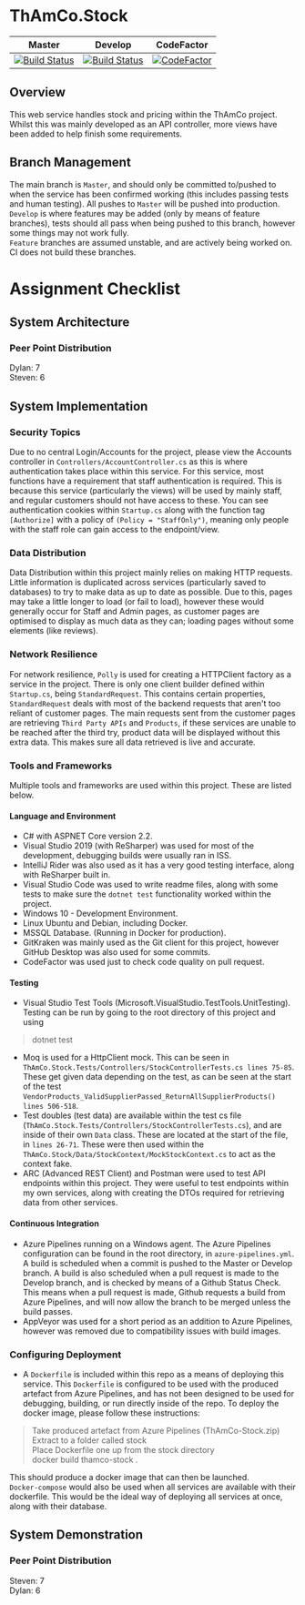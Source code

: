 ThAmCo.Stock
=====
| Master | Develop | CodeFactor
|--|--|--|
| [![Build Status](https://dev.azure.com/Stedoss/ThAmCo.Stock/_apis/build/status/Don-t-Fail.ThAmCo-Stock?branchName=master)](https://dev.azure.com/Stedoss/ThAmCo.Stock/_build/latest?definitionId=1&branchName=master) | [![Build Status](https://dev.azure.com/Stedoss/ThAmCo.Stock/_apis/build/status/Don-t-Fail.ThAmCo-Stock?branchName=develop)](https://dev.azure.com/Stedoss/ThAmCo.Stock/_build/latest?definitionId=1&branchName=develop) | [![CodeFactor](https://www.codefactor.io/repository/github/don-t-fail/thamco-stock/badge)](https://www.codefactor.io/repository/github/don-t-fail/thamco-stock)



## Overview
This web service handles stock and pricing within the ThAmCo project. Whilst this was mainly developed as an API controller, more views have been added to help finish some requirements.
## Branch Management
The main branch is `Master`, and should only be committed to/pushed to when the service has been confirmed working (this includes passing tests and human testing). All pushes to `Master` will be pushed into production.  
`Develop` is where features may be added (only by means of feature branches), tests should all pass when being pushed to this branch, however some things may not work fully.  
`Feature` branches are assumed unstable, and are actively being worked on. CI does not build these branches.

# Assignment Checklist
## System Architecture 

### Peer Point Distribution
Dylan: 7  
Steven: 6

## System Implementation
### Security Topics
Due to no central Login/Accounts for the project, please view the Accounts controller in `Controllers/AccountController.cs` as this is where authentication takes place within this service. For this service, most functions have a requirement that staff authentication is required. This is because this service (particularly the views) will be used by mainly staff, and regular customers should not have access to these. You can see authentication cookies within `Startup.cs` along with the function tag `[Authorize]` with a policy of `(Policy = "StaffOnly")`, meaning only people with the staff role can gain access to the endpoint/view.

### Data Distribution
Data Distribution within this project mainly relies on making HTTP requests. Little information is duplicated across services (particularly saved to databases) to try to make data as up to date as possible. Due to this, pages may take a little longer to load (or fail to load), however these would generally occur for Staff and Admin pages, as customer pages are optimised to display as much data as they can; loading pages without some elements (like reviews).

### Network Resilience
For network resilience, `Polly` is used for creating a HTTPClient factory as a service in the project. There is only one client builder defined within `Startup.cs`, being `StandardRequest`. This contains certain properties, `StandardRequest` deals with most of the backend requests that aren't too reliant of customer pages. The main requests sent from the customer pages are retrieving `Third Party APIs` and `Products`, if these services are unable to be reached after the third try, product data will be displayed without this extra data. This makes sure all data retrieved is live and accurate.

### Tools and Frameworks
Multiple tools and frameworks are used within this project. These are listed below.
#### Language and Environment
* C# with ASPNET Core version 2.2.
* Visual Studio 2019 (with ReSharper) was used for most of the development, debugging builds were usually ran in ISS.
* IntelliJ Rider was also used as it has a very good testing interface, along with ReSharper built in.
* Visual Studio Code was used to write readme files, along with some tests to make sure the `dotnet test` functionality worked within the project.
* Windows 10 - Development Environment.
* Linux Ubuntu and Debian, including Docker.
* MSSQL Database. (Running in Docker for production).
* GitKraken was mainly used as the Git client for this project, however GitHub Desktop was also used for some commits.
* CodeFactor was used just to check code quality on pull request.

#### Testing
* Visual Studio Test Tools (Microsoft.VisualStudio.TestTools.UnitTesting). Testing can be run by going to the root directory of this project and using
>dotnet test  

* Moq is used for a HttpClient mock. This can be seen in `ThAmCo.Stock.Tests/Controllers/StockControllerTests.cs lines 75-85`. These get given data depending on the test, as can be seen at the start of the test `VendorProducts_ValidSupplierPassed_ReturnAllSupplierProducts() lines 506-518`.
* Test doubles (test data) are available within the test cs file (`ThAmCo.Stock.Tests/Controllers/StockControllerTests.cs`), and are inside of their own `Data` class. These are located at the start of the file, in `lines 26-71`. These were then used within the `ThAmCo.Stock/Data/StockContext/MockStockContext.cs` to act as the context fake.
* ARC (Advanced REST Client) and Postman were used to test API endpoints within this project. They were useful to test endpoints within my own services, along with creating the DTOs required for retrieving data from other services.

#### Continuous Integration
* Azure Pipelines running on a Windows agent. The Azure Pipelines configuration can be found in the root directory, in `azure-pipelines.yml`. A build is scheduled when a commit is pushed to the Master or Develop branch. A build is also scheduled when a pull request is made to the Develop branch, and is checked by means of a Github Status Check. This means when a pull request is made, Github requests a build from Azure Pipelines, and will now allow the branch to be merged unless the build passes.
* AppVeyor was used for a short period as an addition to Azure Pipelines, however was removed due to compatibility issues with build images.

### Configuring Deployment
* A `Dockerfile` is included within this repo as a means of deploying this service. This `Dockerfile` is configured to be used with the produced artefact from Azure Pipelines, and has not been designed to be used for debugging, building, or run directly inside of the repo. To deploy the docker image, please follow these instructions:
>Take produced artefact from Azure Pipelines (ThAmCo-Stock.zip)  
Extract to a folder called stock  
Place Dockerfile one up from the stock directory  
docker build thamco-stock .  

This should produce a docker image that can then be launched.  
`Docker-compose` would also be used when all services are available with their dockerfile. This would be the ideal way of deploying all services at once, along with their database.

## System Demonstration

### Peer Point Distribution
Steven: 7  
Dylan: 6

